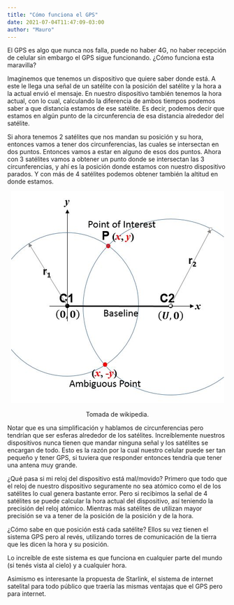 ```yaml
---
title: "Cómo funciona el GPS"
date: 2021-07-04T11:47:09-03:00
author: "Mauro"
---
```


El GPS es algo que nunca nos falla, puede no haber 4G, no haber recepción de celular sin embargo el GPS sigue funcionando. ¿Cómo funciona esta maravilla?

Imaginemos que tenemos un dispositivo que quiere saber donde está. A este le llega una señal de un satélite con la posición del satélite y la hora a la actual envió el mensaje. En nuestro dispositivo también tenemos la hora actual, con lo cual, calculando la diferencia de ambos tiempos podemos saber a que distancia estamos de ese satélite. Es decir, podemos decir que estamos en algún punto de la circunferencia de esa distancia alrededor del satélite.

Si ahora tenemos 2 satélites que nos mandan su posición y su hora, entonces vamos a tener dos circunferencias, las cuales se intersectan en dos puntos. Entonces vamos a estar en alguno de esos dos puntos. Ahora con 3 satélites vamos a obtener un punto donde se intersectan las 3 circunferencias, y ahí es la posición donde estamos con nuestro dispositivo parados. Y con más de 4 satélites podemos obtener también la altitud en donde estamos.

<div style="text-align:center">

![](/images/gps-2d.jpg)

<p class="caption">Tomada de wikipedia.</p>

</div>

Notar que es una simplificación y hablamos de circunferencias pero tendrían que ser esferas alrededor de los satélites. 
Increíblemente nuestros dispositivos nunca tienen que mandar ninguna señal y los satélites se encargan de todo. Esto es la razón por la cual nuestro celular puede ser tan pequeño y tener GPS, si tuviera que responder entonces tendría que tener una antena muy grande.

¿Qué pasa si mi reloj del dispositivo está mal/movido?
Primero que todo que el reloj de nuestro dispositivo seguramente no sea atómico como el de los satélites lo cual genera bastante error. Pero si recibimos la señal de 4 satélites se puede calcular la hora actual del dispositivo, así teniendo la precisión del reloj atómico. Mientras más satélites de utilizan mayor precisión se va a tener de la posición de la posición y de la hora.

¿Cómo sabe en que posición está cada satélite?
Ellos su vez tienen el sistema GPS pero al revés, utilizando torres de comunicación de la tierra que les dicen la hora y su posición.

Lo increíble de este sistema es que funciona en cualquier parte del mundo (si tenés vista al cielo) y a cualquier hora. 

Asimismo es interesante la propuesta de Starlink, el sistema de internet satelital para todo público que traería las mismas ventajas que el GPS pero para internet.